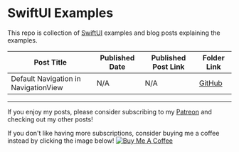 # SwiftUI Examples

This repo is collection of [SwiftUI](https://developer.apple.com/xcode/swiftui/) examples and blog posts explaining the examples.

| Post Title | Published Date | Published Post Link | Folder Link |
| --- | --- | --- | --- |
| Default Navigation in NavigationView | N/A | N/A | [GitHub](https://github.com/maeganjwilson/swiftui-examples/tree/master/NavigationExample) |

---

If you enjoy my posts, please consider subscribing to my [Patreon](https://www.patreon.com/maeganwilson_) and checking out my other posts!

If you don't like having more subscriptions, consider buying me a coffee instead by clicking the image below! <a href="https://www.buymeacoffee.com/appsbymw" target="_blank"><img src="https://bmc-cdn.nyc3.digitaloceanspaces.com/BMC-button-images/custom_images/orange_img.png" alt="Buy Me A Coffee" style="height: auto !important;width: auto !important;" ></a>
